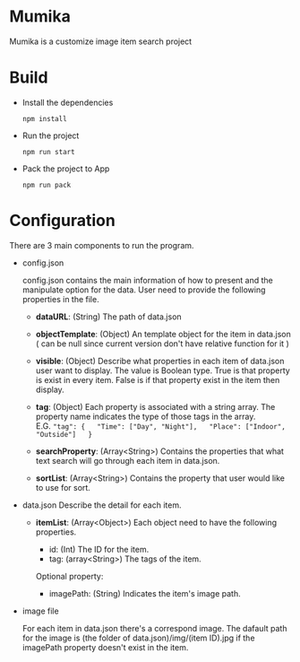 # Mumika

Mumika is a customize image item search project

# Build

* Install the dependencies

  `npm install`

* Run the project

  `npm run start`

* Pack the project to App

  `npm run pack`

# Configuration

There are 3 main components to run the program.

* config.json
  
    config.json contains the main information of how to present and the manipulate option for the data. User need to provide the following properties in the file.
    * **dataURL**: (String) The path of data.json
  
    * **objectTemplate**: (Object) An template object for the item in data.json ( can be null since current version don't have relative function for it ) 
  
    * **visible**: (Object) Describe what properties in each item of data.json user want to display. The value is Boolean type. True is that property is exist in every item. False is if that property exist in the item then display.
  
    * **tag**: (Object) Each property is associated with a string array. The property name indicates the type of those tags in the array.\
    E.G.
    `"tag": {  
        "Time": ["Day", "Night"],  
        "Place": ["Indoor", "Outside"]  
    }`

    * **searchProperty**: (Array&lt;String&gt;) Contains the properties that what text search will go through each item in data.json.

    * **sortList**: (Array&lt;String&gt;) Contains the property that user would like to use for sort.
*  data.json
    Describe the detail for each item.

   * **itemList**: (Array&lt;Object&gt;) Each object need to have the following properties.  
     *  id: (Int) The ID for the item.
     *  tag: (array&lt;String&gt;) The tags of the item.

     Optional property:
     
     * imagePath: (String) Indicates the item's image path.

*  image file
    
    For each item in data.json there's a correspond image. The dafault path for the image is (the folder of data.json)/img/(item ID).jpg if the imagePath property doesn't exist in the item.